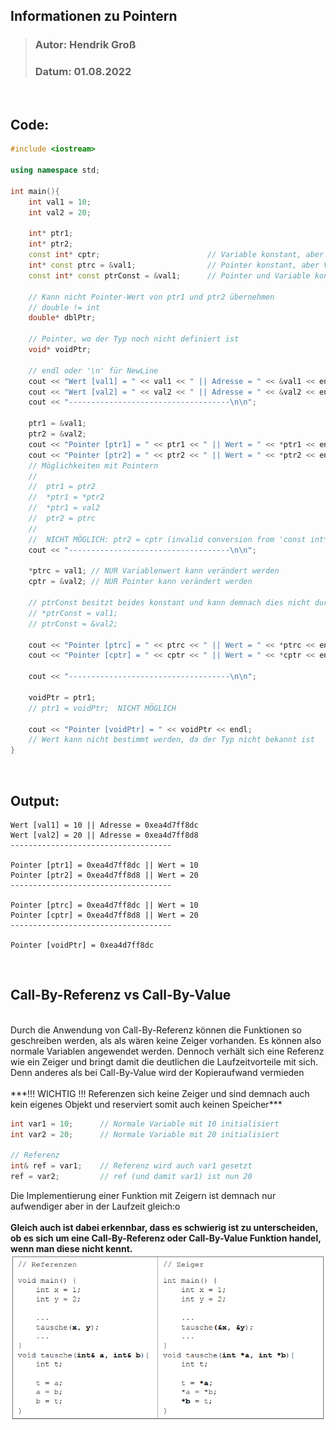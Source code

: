## Informationen zu Pointern
>### Autor: Hendrik Groß
>### Datum: 01.08.2022
<br/>

## Code:
```cpp
#include <iostream>

using namespace std;

int main(){
    int val1 = 10;
    int val2 = 20;

    int* ptr1;
    int* ptr2;
    const int* cptr;                        // Variable konstant, aber Pointer nicht
    int* const ptrc = &val1;                // Pointer konstant, aber Variable nicht
    const int* const ptrConst = &val1;      // Pointer und Variable konstant
    
    // Kann nicht Pointer-Wert von ptr1 und ptr2 übernehmen
    // double != int
    double* dblPtr;                         

    // Pointer, wo der Typ noch nicht definiert ist
    void* voidPtr;

    // endl oder '\n' für NewLine
    cout << "Wert [val1] = " << val1 << " || Adresse = " << &val1 << endl; 
    cout << "Wert [val2] = " << val2 << " || Adresse = " << &val2 << endl;
    cout << "------------------------------------\n\n";

    ptr1 = &val1;
    ptr2 = &val2;
    cout << "Pointer [ptr1] = " << ptr1 << " || Wert = " << *ptr1 << endl; 
    cout << "Pointer [ptr2] = " << ptr2 << " || Wert = " << *ptr2 << endl;
    // Möglichkeiten mit Pointern
    //  
    //  ptr1 = ptr2
    //  *ptr1 = *ptr2
    //  *ptr1 = val2
    //  ptr2 = ptrc
    //  
    //  NICHT MÖGLICH: ptr2 = cptr (invalid conversion from 'const int*' to 'int*')
    cout << "------------------------------------\n\n";

    *ptrc = val1; // NUR Variablenwert kann verändert werden
    cptr = &val2; // NUR Pointer kann verändert werden
   
    // ptrConst besitzt beides konstant und kann demnach dies nicht durchführen
    // *ptrConst = val1;
    // ptrConst = &val2;

    cout << "Pointer [ptrc] = " << ptrc << " || Wert = " << *ptrc << endl; 
    cout << "Pointer [cptr] = " << cptr << " || Wert = " << *cptr << endl;

    cout << "------------------------------------\n\n";

    voidPtr = ptr1; 
    // ptr1 = voidPtr;  NICHT MÖGLICH
    
    cout << "Pointer [voidPtr] = " << voidPtr << endl; 
    // Wert kann nicht bestimmt werden, da der Typ nicht bekannt ist 
}
```
<br/>

## Output:
```
Wert [val1] = 10 || Adresse = 0xea4d7ff8dc 
Wert [val2] = 20 || Adresse = 0xea4d7ff8d8 
------------------------------------       

Pointer [ptr1] = 0xea4d7ff8dc || Wert = 10 
Pointer [ptr2] = 0xea4d7ff8d8 || Wert = 20 
------------------------------------       

Pointer [ptrc] = 0xea4d7ff8dc || Wert = 10 
Pointer [cptr] = 0xea4d7ff8d8 || Wert = 20 
------------------------------------       

Pointer [voidPtr] = 0xea4d7ff8dc
```
<br/>

## Call-By-Referenz vs Call-By-Value
<br/>
Durch die Anwendung von Call-By-Referenz können die Funktionen so geschreiben werden, als als wären keine Zeiger vorhanden. Es können also normale Variablen angewendet werden. Dennoch verhält sich eine Referenz wie ein Zeiger und bringt damit die deutlichen die Laufzeitvorteile mit sich. Denn anderes als bei Call-By-Value wird der Kopieraufwand vermieden
<br/><br/>
***!!! WICHTIG !!! Referenzen sich keine Zeiger und sind demnach auch kein eigenes Objekt und reserviert somit auch keinen Speicher***

```cpp
int var1 = 10;      // Normale Variable mit 10 initialisiert
int var2 = 20;      // Normale Variable mit 20 initialisiert

// Referenz
int& ref = var1;    // Referenz wird auch var1 gesetzt
ref = var2;         // ref (und damit var1) ist nun 20
```

Die Implementierung einer Funktion mit Zeigern ist demnach nur aufwendiger aber in der Laufzeit gleich:o<br/><br/>
**Gleich auch ist dabei erkennbar, dass es schwierig ist zu unterscheiden, ob es sich um eine Call-By-Referenz oder Call-By-Value Funktion handel, wenn man diese nicht kennt.**
![Bild](../Ressourcen/Screenshot%202022-08-02%20213540.png)